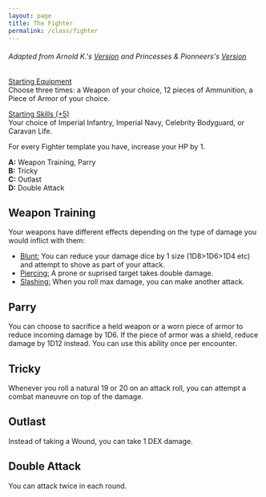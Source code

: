```yaml
---
layout: page
title: The Fighter
permalink: /class/fighter
---
```


###### Adapted from Arnold K.'s [Version](http://goblinpunch.blogspot.com/2020/04/lair-of-lamb-final.html) and Princesses & Pionneers's [Version](https://princesses-and-pioneers.tumblr.com/post/183755011838/fighter)

<ins>Starting Equipment</ins><br>
Choose three times: a Weapon of your choice, 12 pieces of Ammunition, a Piece of Armor of your choice.

<ins>Starting Skills (+5)</ins><br>
Your choice of Imperial Infantry, Imperial Navy, Celebrity Bodyguard, or Caravan Life.

For every Fighter template you have, increase your HP by 1.

**A:** Weapon Training, Parry <br>
**B:** Tricky <br>
**C:** Outlast <br>
**D:** Double Attack <br>

## Weapon Training
Your weapons have different effects depending on the type of damage you would inflict with them:
- <ins>Blunt:</ins> You can reduce your damage dice by 1 size (1D8>1D6>1D4 etc) and attempt to shove as part of your attack.
- <ins>Piercing:</ins> A prone or suprised target takes double damage.
- <ins>Slashing:</ins> When you roll max damage, you can make another attack.

## Parry
You can choose to sacrifice a held weapon or a worn piece of armor to reduce incoming damage by 1D6. If the piece of armor was a shield, reduce damage by 1D12 instead. You can use this ability once per encounter.

## Tricky
Whenever you roll a natural 19 or 20 on an attack roll, you can attempt a combat maneuvre on top of the damage.

## Outlast
Instead of taking a Wound, you can take 1 DEX damage.

## Double Attack
You can attack twice in each round.

